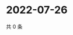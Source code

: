 # 2022-07-26

共 0 条

<!-- BEGIN WEIBO -->
<!-- 最后更新时间 Tue Jul 26 2022 22:14:24 GMT+0800 (China Standard Time) -->

<!-- END WEIBO -->
